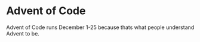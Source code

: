 # Advent of Code

Advent of Code runs December 1-25 because thats what people understand Advent to be.